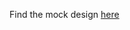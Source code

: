 Find the mock design [here](https://www.canva.com/design/DAEi8zdJHeg/DlRuIGxrzNN5aKAWFAohNg/view?website#2)
